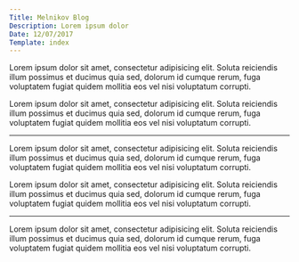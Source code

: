 ```yaml
---
Title: Melnikov Blog
Description: Lorem ipsum dolor
Date: 12/07/2017
Template: index
---
```


Lorem ipsum dolor sit amet, consectetur adipisicing elit. Soluta reiciendis illum possimus et ducimus quia sed, dolorum id cumque rerum, fuga voluptatem fugiat quidem mollitia eos vel nisi voluptatum corrupti.

Lorem ipsum dolor sit amet, consectetur adipisicing elit. Soluta reiciendis illum possimus et ducimus quia sed, dolorum id cumque rerum, fuga voluptatem fugiat quidem mollitia eos vel nisi voluptatum corrupti.

---

Lorem ipsum dolor sit amet, consectetur adipisicing elit. Soluta reiciendis illum possimus et ducimus quia sed, dolorum id cumque rerum, fuga voluptatem fugiat quidem mollitia eos vel nisi voluptatum corrupti.

Lorem ipsum dolor sit amet, consectetur adipisicing elit. Soluta reiciendis illum possimus et ducimus quia sed, dolorum id cumque rerum, fuga voluptatem fugiat quidem mollitia eos vel nisi voluptatum corrupti.

---

Lorem ipsum dolor sit amet, consectetur adipisicing elit. Soluta reiciendis illum possimus et ducimus quia sed, dolorum id cumque rerum, fuga voluptatem fugiat quidem mollitia eos vel nisi voluptatum corrupti.